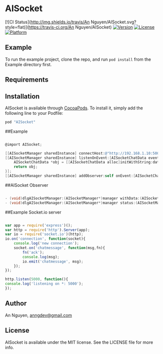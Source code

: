 # AISocket

[![CI Status](http://img.shields.io/travis/An Nguyen/AISocket.svg?style=flat)](https://travis-ci.org/An Nguyen/AISocket)
[![Version](https://img.shields.io/cocoapods/v/AISocket.svg?style=flat)](http://cocoapods.org/pods/AISocket)
[![License](https://img.shields.io/cocoapods/l/AISocket.svg?style=flat)](http://cocoapods.org/pods/AISocket)
[![Platform](https://img.shields.io/cocoapods/p/AISocket.svg?style=flat)](http://cocoapods.org/pods/AISocket)

## Example

To run the example project, clone the repo, and run `pod install` from the Example directory first.

## Requirements

## Installation

AISocket is available through [CocoaPods](http://cocoapods.org). To install
it, simply add the following line to your Podfile:


```ruby
pod "AISocket"
```

##Example
```objective-c

@import AISocket;

[[AISocketManager sharedInstance] connectHost:@"http://192.168.1.10:5000" delegate:self];
[[AISocketManager sharedInstance] listenOnEvent:[AISocketChatData eventName] dataCallback:^AISocketData *(id datas) {
    AISocketChatData *obj = [[AISocketChatData alloc]initWithString:datas error:nil];
    return obj;
}];
[[AISocketManager sharedInstance] addObserver:self onEvent:[AISocketChatData eventName]];

```

##AISocket Observer
```objective-c

- (void)dlgAISocketManager:(AISocketManager*)manager withData:(AISocketData*)data;
- (void)dlgAISocketManager:(AISocketManager*)manager status:(AISocketManagerStatus)status;

```

##Example Socket.io server
```javascript

var app = require('express')();
var http = require('http').Server(app);
var io = require('socket.io')(http);
io.on('connection', function(socket){
    console.log('new connection');
    socket.on('chatmessage', function(msg,fn){
        fn('ack');
        console.log(msg);
        io.emit('chatmessage', msg);
    });
});

http.listen(5000, function(){
console.log('listening on *: 5000');
});


```
## Author

An Nguyen, anngdev@gmail.com

## License

AISocket is available under the MIT license. See the LICENSE file for more info.
